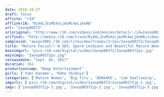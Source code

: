 ```yaml
---
date: 2018-10-27
draft: false
affsite: "r18"
afflinkr18: "NjA4LjEuMS4xLjAuMC4wLjAuMA"
url: "2avop00372"
urloriginal: "http://www.r18.com/videos/vod/movies/detail/-/id=2avop00372"
urlfinal: "http://media.r18.com/track/NjA4LjEuMS4xLjAuMC4wLjAuMA/videos/vod/movies/detail/-/id=2avop00372"
samplevid: "awspv3001.r18.com/litevideo/freepv/2/2av/2avop00372/2avop00372_dmb_w.mp4"
title: "Mature Facial!! W SEX, Sperm Lesbians and Beautiful Mature Women."
mainimgurl: "pics.r18.com/digital/video/2avop00372/2avop00372ps.jpg"
mainimgs: "2avop00372ps.jpg"
releasedate: "Sept. 01, 2017"
duration: 184
productioncomp: "Waap Entertainment"
girls: ['Yumi Kazama', 'Kaho Shibuya']
categories: ['Mature Woman', 'Big Tits', 'BUKKAKE', 'Cum Swallowing', 'Facial', 'Hi-Def', 'AV OPEN 2017 Married Woman/Mature Woman Category']
imgurls: ['pics.r18.com/digital/video/2avop00372/2avop00372jp-1.jpg', 'pics.r18.com/digital/video/2avop00372/2avop00372jp-2.jpg', 'pics.r18.com/digital/video/2avop00372/2avop00372jp-3.jpg', 'pics.r18.com/digital/video/2avop00372/2avop00372jp-4.jpg', 'pics.r18.com/digital/video/2avop00372/2avop00372jp-5.jpg', 'pics.r18.com/digital/video/2avop00372/2avop00372jp-6.jpg', 'pics.r18.com/digital/video/2avop00372/2avop00372jp-7.jpg', 'pics.r18.com/digital/video/2avop00372/2avop00372jp-8.jpg', 'pics.r18.com/digital/video/2avop00372/2avop00372jp-9.jpg', 'pics.r18.com/digital/video/2avop00372/2avop00372jp-10.jpg', 'pics.r18.com/digital/video/2avop00372/2avop00372jp-11.jpg', 'pics.r18.com/digital/video/2avop00372/2avop00372jp-12.jpg', 'pics.r18.com/digital/video/2avop00372/2avop00372jp-13.jpg', 'pics.r18.com/digital/video/2avop00372/2avop00372jp-14.jpg', 'pics.r18.com/digital/video/2avop00372/2avop00372jp-15.jpg', 'pics.r18.com/digital/video/2avop00372/2avop00372jp-16.jpg', 'pics.r18.com/digital/video/2avop00372/2avop00372jp-17.jpg', 'pics.r18.com/digital/video/2avop00372/2avop00372jp-18.jpg', 'pics.r18.com/digital/video/2avop00372/2avop00372jp-19.jpg', 'pics.r18.com/digital/video/2avop00372/2avop00372jp-20.jpg']
imgs: ['2avop00372jp-1.jpg', '2avop00372jp-2.jpg', '2avop00372jp-3.jpg', '2avop00372jp-4.jpg', '2avop00372jp-5.jpg', '2avop00372jp-6.jpg', '2avop00372jp-7.jpg', '2avop00372jp-8.jpg', '2avop00372jp-9.jpg', '2avop00372jp-10.jpg', '2avop00372jp-11.jpg', '2avop00372jp-12.jpg', '2avop00372jp-13.jpg', '2avop00372jp-14.jpg', '2avop00372jp-15.jpg', '2avop00372jp-16.jpg', '2avop00372jp-17.jpg', '2avop00372jp-18.jpg', '2avop00372jp-19.jpg', '2avop00372jp-20.jpg']
---
```

